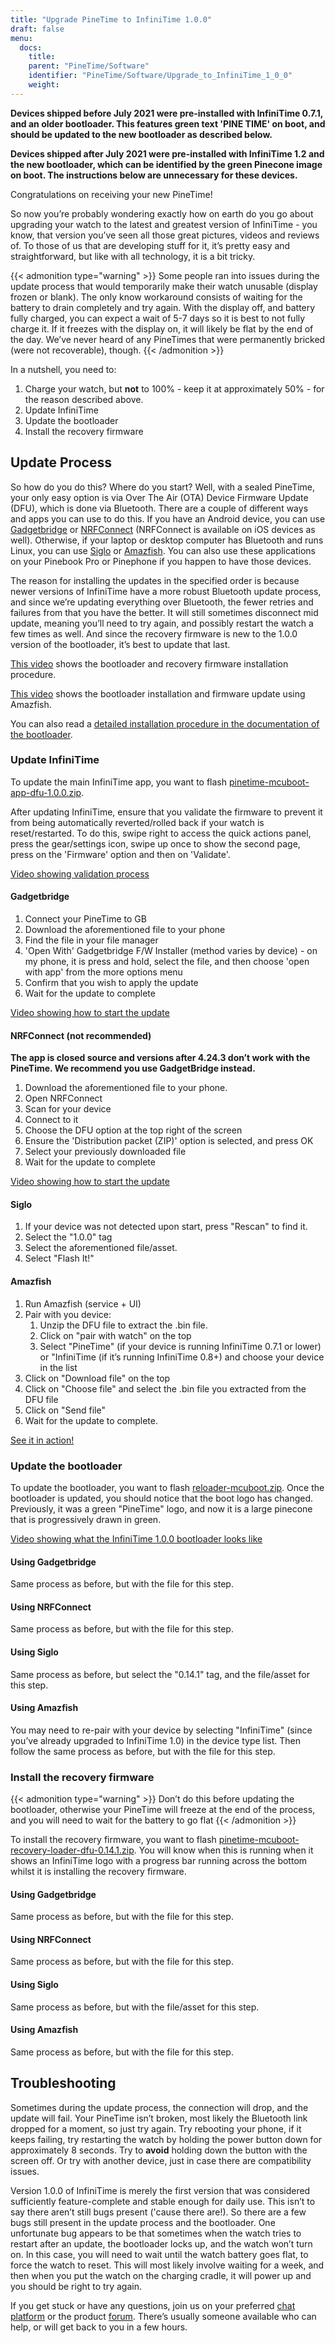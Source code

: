 ```yaml
---
title: "Upgrade PineTime to InfiniTime 1.0.0"
draft: false
menu:
  docs:
    title:
    parent: "PineTime/Software"
    identifier: "PineTime/Software/Upgrade_to_InfiniTime_1_0_0"
    weight: 
---
```


**Devices shipped before July 2021 were pre-installed with InfiniTime 0.7.1, and an older bootloader. This features green text 'PINE TIME' on boot, and should be updated to the new bootloader as described below.**

**Devices shipped after July 2021 were pre-installed with InfiniTime 1.2 and the new bootloader, which can be identified by the green Pinecone image on boot. The instructions below are unnecessary for these devices.**

Congratulations on receiving your new PineTime!

So now you’re probably wondering exactly how on earth do you go about upgrading your watch to the latest and greatest version of InfiniTime - you know, that version you’ve seen all those great pictures, videos and reviews of. To those of us that are developing stuff for it, it’s pretty easy and straightforward, but like with all technology, it is a bit tricky.

{{< admonition type="warning" >}}
 Some people ran into issues during the update process that would temporarily make their watch unusable (display frozen or blank). The only know workaround consists of waiting for the battery to drain completely and try again. With the display off, and battery fully charged, you can expect a wait of 5-7 days so it is best to not fully charge it. If it freezes with the display on, it will likely be flat by the end of the day. We’ve never heard of any PineTimes that were permanently bricked (were not recoverable), though. 
{{< /admonition >}}

In a nutshell, you need to:

1. Charge your watch, but **not** to 100% - keep it at approximately 50% - for the reason described above.
2. Update InfiniTime
3. Update the bootloader
4. Install the recovery firmware

## Update Process

So how do you do this? Where do you start? Well, with a sealed PineTime, your only easy option is via Over The Air (OTA) Device Firmware Update (DFU), which is done via Bluetooth. There are a couple of different ways and apps you can use to do this. If you have an Android device, you can use [Gadgetbridge](https://f-droid.org/en/packages/nodomain.freeyourgadget.gadgetbridge/) or [NRFConnect](https://play.google.com/store/apps/details?id=no.nordicsemi.android.mcp) (NRFConnect is available on iOS devices as well). Otherwise, if your laptop or desktop computer has Bluetooth and runs Linux, you can use [Siglo](https://github.com/alexr4535/siglo) or [Amazfish](https://github.com/piggz/harbour-amazfish). You can also use these applications on your Pinebook Pro or Pinephone if you happen to have those devices.

The reason for installing the updates in the specified order is because newer versions of InfiniTime have a more robust Bluetooth update process, and since we’re updating everything over Bluetooth, the fewer retries and failures from that you have the better. It will still sometimes disconnect mid update, meaning you’ll need to try again, and possibly restart the watch a few times as well. And since the recovery firmware is new to the 1.0.0 version of the bootloader, it’s best to update that last.

[This video](https://video.codingfield.com/videos/watch/831077c5-16f3-47b4-9b2b-c4bbfecc6529) shows the bootloader and recovery firmware installation procedure.

[This video](https://video.codingfield.com/videos/watch/f7bffb3d-a6a1-43c4-8f01-f4aeff4adf9e) shows the bootloader installation and firmware update using Amazfish.

You can also read a [detailed installation procedure in the documentation of the bootloader](https://github.com/JF002/pinetime-mcuboot-bootloader/blob/339224cf5ed21f4e8b2d22eaeab9869120f7f752/docs/howToUpdate.md).

### Update InfiniTime

To update the main InfiniTime app, you want to flash [pinetime-mcuboot-app-dfu-1.0.0.zip](https://github.com/JF002/InfiniTime/releases/download/1.0.0/pinetime-mcuboot-app-dfu-1.0.0.zip).

After updating InfiniTime, ensure that you validate the firmware to prevent it from being automatically reverted/rolled back if your watch is reset/restarted. To do this, swipe right to access the quick actions panel, press the gear/settings icon, swipe up once to show the second page, press on the 'Firmware' option and then on 'Validate'.

[Video showing validation process](https://youtu.be/-5lwBd60k0Q)

#### Gadgetbridge

1. Connect your PineTime to GB
2. Download the aforementioned file to your phone
3. Find the file in your file manager
4. 'Open With' Gadgetbridge F/W Installer (method varies by device) - on my phone, it is press and hold, select the file, and then choose 'open with app' from the more options menu
5. Confirm that you wish to apply the update
6. Wait for the update to complete

[Video showing how to start the update](https://youtu.be/nAaaC7D5sVo)

#### NRFConnect (not recommended)

**The app is closed source and versions after 4.24.3 don’t work with the PineTime. We recommend you use GadgetBridge instead.**

1. Download the aforementioned file to your phone.
2. Open NRFConnect
3. Scan for your device
4. Connect to it
5. Choose the DFU option at the top right of the screen
6. Ensure the 'Distribution packet (ZIP)' option is selected, and press OK
7. Select your previously downloaded file
8. Wait for the update to complete

[Video showing how to start the update](https://youtu.be/jnX7WwYDiDE)

#### Siglo

1. If your device was not detected upon start, press "Rescan" to find it.
2. Select the "1.0.0" tag
3. Select the aforementioned file/asset.
4. Select "Flash It!"

#### Amazfish

1. Run Amazfish (service + UI)
2. Pair with you device:
   1. Unzip the DFU file to extract the .bin file.
   2. Click on "pair with watch" on the top
   3. Select "PineTime" (if your device is running InfiniTime 0.7.1 or lower) or "InfiniTime (if it’s running InfiniTime 0.8+) and choose your device in the list
3. Click on "Download file" on the top
4. Click on "Choose file" and select the .bin file you extracted from the DFU file
5. Click on "Send file"
6. Wait for the update to complete.

[See it in action!](https://video.codingfield.com/videos/watch/41cfcf5d-b0e6-4323-8056-b0a6682d1f25)

### Update the bootloader

To update the bootloader, you want to flash [reloader-mcuboot.zip](https://github.com/JF002/InfiniTime/releases/download/0.14.1/reloader-mcuboot.zip).
Once the bootloader is updated, you should notice that the boot logo has changed. Previously, it was a green "PineTime" logo, and now it is a large pinecone that is progressively drawn in green.

[Video showing what the InfiniTime 1.0.0 bootloader looks like](https://youtu.be/fvHQ8ZeqnOo)

#### Using Gadgetbridge

Same process as before, but with the file for this step.

#### Using NRFConnect

Same process as before, but with the file for this step.

#### Using Siglo

Same process as before, but select the "0.14.1" tag, and the file/asset for this step.

#### Using Amazfish

You may need to re-pair with your device by selecting "InfiniTime" (since you’ve already upgraded to InfiniTime 1.0) in the device type list. Then follow the same process as before, but with the file for this step.

### Install the recovery firmware

{{< admonition type="warning" >}}
 Don’t do this before updating the bootloader, otherwise your PineTime will freeze at the end of the process, and you will need to wait for the battery to go flat 
{{< /admonition >}}

To install the recovery firmware, you want to flash [pinetime-mcuboot-recovery-loader-dfu-0.14.1.zip](https://github.com/JF002/InfiniTime/releases/download/0.14.1/pinetime-mcuboot-recovery-loader-dfu-0.14.1.zip). You will know when this is running when it shows an InfiniTime logo with a progress bar running across the bottom whilst it is installing the recovery firmware.

#### Using Gadgetbridge

Same process as before, but with the file for this step.

#### Using NRFConnect

Same process as before, but with the file for this step.

#### Using Siglo

Same process as before, but with the file/asset for this step.

#### Using Amazfish

Same process as before, but with the file for this step.

## Troubleshooting

Sometimes during the update process, the connection will drop, and the update will fail. Your PineTime isn’t broken, most likely the Bluetooth link dropped for a moment, so just try again. Try rebooting your phone, if it keeps failing, try restarting the watch by holding the power button down for approximately 8 seconds. Try to **avoid** holding down the button with the screen off. Or try with another device, just in case there are compatibility issues.

Version 1.0.0 of InfiniTime is merely the first version that was considered sufficiently feature-complete and stable enough for daily use. This isn’t to say there aren’t still bugs present ('cause there are!). So there are a few bugs still present in the update process and the bootloader. One unfortunate bug appears to be that sometimes when the watch tries to restart after an update, the bootloader locks up, and the watch won’t turn on. In this case, you will need to wait until the watch battery goes flat, to force the watch to reset. This will most likely involve waiting for a week, and then when you put the watch on the charging cradle, it will power up and you should be right to try again.

If you get stuck or have any questions, join us on your preferred [chat platform](/documentation#Chat_Platforms) or the product [forum](https://forum.pine64.org/forumdisplay.php?fid=134). There’s usually someone available who can help, or will get back to you in a few hours.

